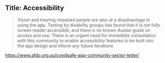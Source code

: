 Title: Accessibility
---

> Vision and hearing-impaired people are also at a disadvantage in using the app. Testing by disability groups has found that it is not fully screen reader accessible, and there is no known Auslan guide on access and use. There is an urgent need for immediate consultation with this community to enable accessibility features to be built into the app design and inform any future iterations

https://www.afdo.org.au/covidsafe-app-community-sector-letter/

<?# Twitter 1256939183853064192 /?>
